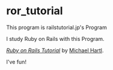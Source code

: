 ror_tutorial
============

This program is railstutorial.jp's Program

I study Ruby on Rails with this Program.

[*Ruby on Rails Tutorial*](http://railstutorial.jp/)
by [Michael Hartl](http://michaelhartl.com/).

I've fun!
